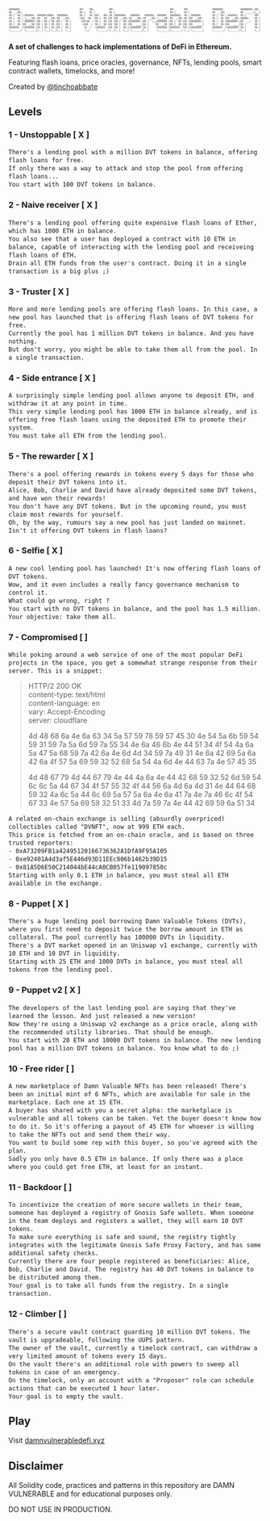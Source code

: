 ![](cover.png)

**A set of challenges to hack implementations of DeFi in Ethereum.**

Featuring flash loans, price oracles, governance, NFTs, lending pools, smart contract wallets, timelocks, and more!

Created by [@tinchoabbate](https://twitter.com/tinchoabbate)

## Levels

### **1 - Unstoppable [ X ]**

    There's a lending pool with a million DVT tokens in balance, offering flash loans for free.
    If only there was a way to attack and stop the pool from offering flash loans...
    You start with 100 DVT tokens in balance.

### **2 - Naive receiver [ X ]**

    There's a lending pool offering quite expensive flash loans of Ether, which has 1000 ETH in balance.
    You also see that a user has deployed a contract with 10 ETH in balance, capable of interacting with the lending pool and receiveing flash loans of ETH.
    Drain all ETH funds from the user's contract. Doing it in a single transaction is a big plus ;)

### **3 - Truster [ X ]**

    More and more lending pools are offering flash loans. In this case, a new pool has launched that is offering flash loans of DVT tokens for free.
    Currently the pool has 1 million DVT tokens in balance. And you have nothing.
    But don't worry, you might be able to take them all from the pool. In a single transaction.

### **4 - Side entrance [ X ]**

    A surprisingly simple lending pool allows anyone to deposit ETH, and withdraw it at any point in time.
    This very simple lending pool has 1000 ETH in balance already, and is offering free flash loans using the deposited ETH to promote their system.
    You must take all ETH from the lending pool.

### **5 - The rewarder [ X ]**

    There's a pool offering rewards in tokens every 5 days for those who deposit their DVT tokens into it.
    Alice, Bob, Charlie and David have already deposited some DVT tokens, and have won their rewards!
    You don't have any DVT tokens. But in the upcoming round, you must claim most rewards for yourself.
    Oh, by the way, rumours say a new pool has just landed on mainnet. Isn't it offering DVT tokens in flash loans?

### **6 - Selfie [ X ]**

    A new cool lending pool has launched! It's now offering flash loans of DVT tokens.
    Wow, and it even includes a really fancy governance mechanism to control it.
    What could go wrong, right ?
    You start with no DVT tokens in balance, and the pool has 1.5 million. Your objective: take them all.

### **7 - Compromised [ ]**

    While poking around a web service of one of the most popular DeFi projects in the space, you get a somewhat strange response from their server. This is a snippet:

> HTTP/2 200 OK  
> content-type: text/html  
> content-language: en  
> vary: Accept-Encoding  
> server: cloudflare
>
> 4d 48 68 6a 4e 6a 63 34 5a 57 59 78 59 57 45 30 4e 54 5a 6b 59 54 59 31 59 7a 5a 6d 59 7a 55 34 4e 6a 46 6b 4e 44 51 34 4f 54 4a 6a 5a 47 5a 68 59 7a 42 6a 4e 6d 4d 34 59 7a 49 31 4e 6a 42 69 5a 6a 42 6a 4f 57 5a 69 59 32 52 68 5a 54 4a 6d 4e 44 63 7a 4e 57 45 35
>
> 4d 48 67 79 4d 44 67 79 4e 44 4a 6a 4e 44 42 68 59 32 52 6d 59 54 6c 6c 5a 44 67 34 4f 57 55 32 4f 44 56 6a 4d 6a 4d 31 4e 44 64 68 59 32 4a 6c 5a 44 6c 69 5a 57 5a 6a 4e 6a 41 7a 4e 7a 46 6c 4f 54 67 33 4e 57 5a 69 59 32 51 33 4d 7a 59 7a 4e 44 42 69 59 6a 51 34

    A related on-chain exchange is selling (absurdly overpriced) collectibles called "DVNFT", now at 999 ETH each.
    This price is fetched from an on-chain oracle, and is based on three trusted reporters:
    - 0xA73209FB1a42495120166736362A1DfA9F95A105
    - 0xe92401A4d3af5E446d93D11EEc806b1462b39D15
    - 0x81A5D6E50C214044bE44cA0CB057fe119097850c
    Starting with only 0.1 ETH in balance, you must steal all ETH available in the exchange.

### **8 - Puppet [ X ]**

    There's a huge lending pool borrowing Damn Valuable Tokens (DVTs), where you first need to deposit twice the borrow amount in ETH as collateral. The pool currently has 100000 DVTs in liquidity.
    There's a DVT market opened in an Uniswap v1 exchange, currently with 10 ETH and 10 DVT in liquidity.
    Starting with 25 ETH and 1000 DVTs in balance, you must steal all tokens from the lending pool.

### **9 - Puppet v2 [ X ]**

    The developers of the last lending pool are saying that they've learned the lesson. And just released a new version!
    Now they're using a Uniswap v2 exchange as a price oracle, along with the recommended utility libraries. That should be enough.
    You start with 20 ETH and 10000 DVT tokens in balance. The new lending pool has a million DVT tokens in balance. You know what to do ;)

### **10 - Free rider [ ]**

    A new marketplace of Damn Valuable NFTs has been released! There's been an initial mint of 6 NFTs, which are available for sale in the marketplace. Each one at 15 ETH.
    A buyer has shared with you a secret alpha: the marketplace is vulnerable and all tokens can be taken. Yet the buyer doesn't know how to do it. So it's offering a payout of 45 ETH for whoever is willing to take the NFTs out and send them their way.
    You want to build some rep with this buyer, so you've agreed with the plan.
    Sadly you only have 0.5 ETH in balance. If only there was a place where you could get free ETH, at least for an instant.

### **11 - Backdoor [ ]**

    To incentivize the creation of more secure wallets in their team, someone has deployed a registry of Gnosis Safe wallets. When someone in the team deploys and registers a wallet, they will earn 10 DVT tokens.
    To make sure everything is safe and sound, the registry tightly integrates with the legitimate Gnosis Safe Proxy Factory, and has some additional safety checks.
    Currently there are four people registered as beneficiaries: Alice, Bob, Charlie and David. The registry has 40 DVT tokens in balance to be distributed among them.
    Your goal is to take all funds from the registry. In a single transaction.

### **12 - Climber [ ]**

    There's a secure vault contract guarding 10 million DVT tokens. The vault is upgradeable, following the UUPS pattern.
    The owner of the vault, currently a timelock contract, can withdraw a very limited amount of tokens every 15 days.
    On the vault there's an additional role with powers to sweep all tokens in case of an emergency.
    On the timelock, only an account with a "Proposer" role can schedule actions that can be executed 1 hour later.
    Your goal is to empty the vault.

## Play

Visit [damnvulnerabledefi.xyz](https://damnvulnerabledefi.xyz)

## Disclaimer

All Solidity code, practices and patterns in this repository are DAMN VULNERABLE and for educational purposes only.

DO NOT USE IN PRODUCTION.

